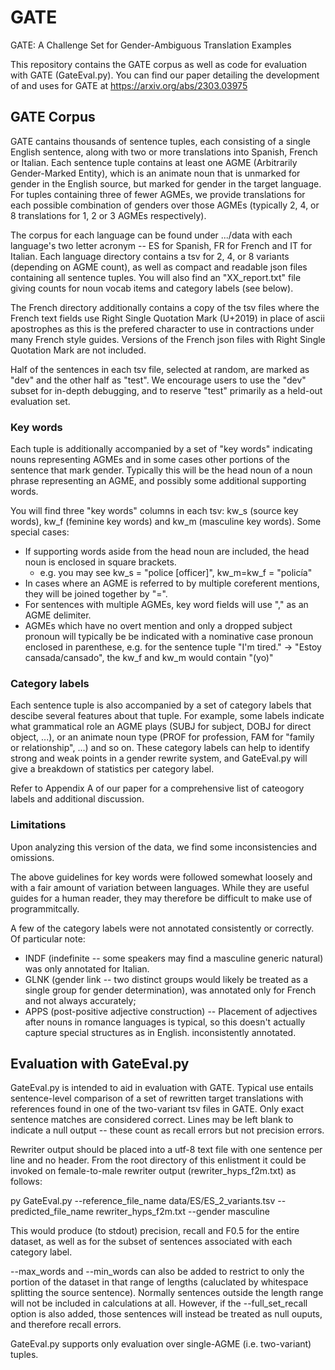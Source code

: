 # GATE
GATE: A Challenge Set for Gender-Ambiguous Translation Examples

This repository contains the GATE corpus as well as code for evaluation with GATE (GateEval.py). 
You can find our paper detailing the development of and uses for GATE at https://arxiv.org/abs/2303.03975

## GATE Corpus

GATE cantains thousands of sentence tuples, each consisting of a single English sentence, along with two or more translations into Spanish, French or Italian. 
Each sentence tuple contains at least one AGME (Arbitrarily Gender-Marked Entity), which is an animate noun that is unmarked for gender in the English source,
but marked for gender in the target language. For tuples containing three of fewer AGMEs, we provide translations for each possible combination of genders over those AGMEs 
(typically 2, 4, or 8 translations for 1, 2 or 3 AGMEs respectively). 

The corpus for each language can be found under .../data with each language's two letter acronym -- ES for Spanish, FR for French and IT for Italian.
Each language directory contains a tsv for 2, 4, or 8 variants (depending on AGME count), as well as compact and readable json files containing all sentence tuples.
You will also find an "XX_report.txt" file giving counts for noun vocab items and category labels (see below).

The French directory additionally contains a copy of the tsv files where the French text fields use Right Single Quotation Mark (U+2019) in place of ascii apostrophes
as this is the prefered character to use in contractions under many French style guides. Versions of the French json files with Right Single Quotation Mark are not included.

Half of the sentences in each tsv file, selected at random, are marked as "dev" and the other half as "test". 
We encourage users to use the "dev" subset for in-depth debugging, and to reserve "test" primarily as a held-out evaluation set.

### Key words

Each tuple is additionally accompanied by a set of "key words" indicating nouns representing AGMEs and in some cases other portions of the sentence that mark gender.
Typically this will be the head noun of a noun phrase representing an AGME, and possibly some additional supporting words. 

You will find three "key words" columns in each tsv: kw_s (source key words), kw_f (feminine key words) and kw_m (masculine key words). Some special cases:
- If supporting words aside from the head noun are included, the head noun is enclosed in square brackets.
  - e.g. you may see kw_s = "police [officer]",  kw_m=kw_f = "policía" 
- In cases where an AGME is referred to by multiple coreferent mentions, they will be joined together by "=".
- For sentences with multiple AGMEs, key word fields will use "," as an AGME delimiter.
- AGMEs which have no overt mention and only a dropped subject pronoun will typically be be indicated with a nominative case pronoun enclosed in parenthese, e.g. 
for the sentence tuple "I'm tired." -> "Estoy cansada/cansado", the kw_f and kw_m would contain "(yo)"

### Category labels

Each sentence tuple is also accompanied by a set of category labels that descibe several features about that tuple. 
For example, some labels indicate what grammatical role an AGME plays (SUBJ for subject, DOBJ for direct object, ...), or an animate noun type (PROF for profession,
FAM for "family or relationship", ...) and so on. These category labels can help to identify strong and weak points in a gender rewrite system, 
and GateEval.py will give a breakdown of statistics per category label.

Refer to Appendix A of our paper for a comprehensive list of cateogory labels and additional discussion. 

### Limitations

Upon analyzing this version of the data, we find some inconsistencies and omissions.

The above guidelines for key words were followed somewhat loosely and with a fair amount of variation between languages. 
While they are useful guides for a human reader, they may therefore be difficult to make use of programmitcally.

A few of the category labels were not annotated consistently or correctly.
Of particular note: 
- INDF (indefinite -- some speakers may find a masculine generic natural) was only annotated for Italian.
- GLNK (gender link -- two distinct groups would likely be treated as a single group for gender determination), was annotated only for French and not always accurately; 
- APPS (post-positive adjective construction) -- Placement of adjectives after nouns in romance languages is typical, so this doesn't actually capture special structures as in English. inconsistently annotated.

## Evaluation with GateEval.py

GateEval.py is intended to aid in evaluation with GATE. Typical use entails sentence-level comparison of a set of rewritten target translations with references
found in one of the two-variant tsv files in GATE. Only exact sentence matches are considered correct. Lines may be left blank to indicate a null output -- 
these count as recall errors but not precision errors.

Rewriter output should be placed into a utf-8 text file with one sentence per line and no header. 
From the root directory of this enlistment it could be invoked on female-to-male rewriter output (rewriter_hyps_f2m.txt) as follows:

py GateEval.py --reference_file_name data/ES/ES_2_variants.tsv --predicted_file_name rewriter_hyps_f2m.txt --gender masculine

This would produce (to stdout) precision, recall and F0.5 for the entire dataset, as well as for the subset of sentences associated with each category label.

--max_words and --min_words can also be added to restrict to only the portion of the dataset in that range of lengths (caluclated by whitespace splitting the source sentence).
Normally sentences outside the length range will not be included in calculations at all. However, if the --full_set_recall option is also added, those sentences will instead
be treated as null ouputs, and therefore recall errors.

GateEval.py supports only evaluation over single-AGME (i.e. two-variant) tuples.
